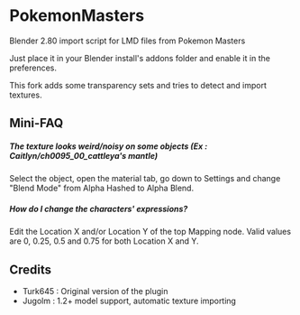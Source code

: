 # PokemonMasters
Blender 2.80 import script for LMD files from Pokemon Masters

Just place it in your Blender install's addons folder and enable it in the preferences.

This fork adds some transparency sets and tries to detect and import textures.


## Mini-FAQ

##### The texture looks weird/noisy on some objects (Ex : Caitlyn/ch0095_00_cattleya's mantle)
Select the object, open the material tab, go down to Settings and change "Blend Mode" from Alpha Hashed to Alpha Blend.

##### How do I change the characters' expressions?
Edit the Location X and/or Location Y of the top Mapping node.
Valid values are 0, 0.25, 0.5 and 0.75 for both Location X and Y.


## Credits
- Turk645 : Original version of the plugin
- Jugolm : 1.2+ model support, automatic texture importing
